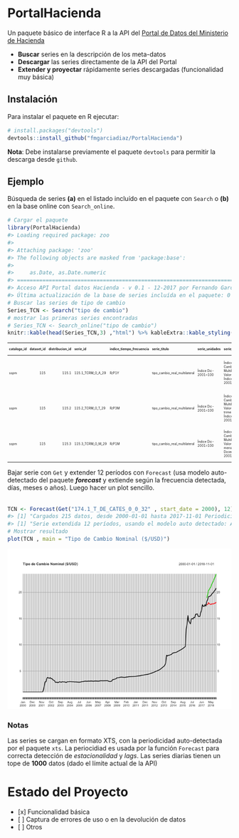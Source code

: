
<!-- README.md is generated from README.Rmd. Please edit that file -->

# PortalHacienda

Un paquete básico de interface R a la API del [Portal de Datos del
Ministerio de Hacienda](https://www.minhacienda.gob.ar/datos/)

  - **Buscar** series en la descripción de los meta-datos
  - **Descargar** las series directamente de la API del Portal
  - **Extender y proyectar** rápidamente series descargadas
    (funcionalidad muy básica)

## Instalación

Para instalar el paquete en R ejecutar:

``` r
# install.packages("devtools")
devtools::install_github("fmgarciadiaz/PortalHacienda")
```

**Nota**: Debe instalarse previamente el paquete `devtools` para
permitir la descarga desde `github`.

## Ejemplo

Búsqueda de series **(a)** en el listado incluído en el paquete con
`Search` o **(b)** en la base online con `Search_online`.

``` r
# Cargar el paquete
library(PortalHacienda)
#> Loading required package: zoo
#> 
#> Attaching package: 'zoo'
#> The following objects are masked from 'package:base':
#> 
#>     as.Date, as.Date.numeric
#> ===========================================================================
#> Acceso API Portal datos Hacienda - v 0.1 - 12-2017 por Fernando García Díaz
#> Última actualización de la base de series incluída en el paquete: 0 días
# Buscar las series de tipo de cambio
Series_TCN <- Search("tipo de cambio")         
# mostrar las primeras series encontradas
# Series_TCN <- Search_online("tipo de cambio")         
knitr::kable(head(Series_TCN,3) ,"html") %>% kableExtra::kable_styling(font_size = 7)    
```

<table class="table" style="font-size: 7px; margin-left: auto; margin-right: auto;">

<thead>

<tr>

<th style="text-align:left;">

catalogo\_id

</th>

<th style="text-align:right;">

dataset\_id

</th>

<th style="text-align:right;">

distribucion\_id

</th>

<th style="text-align:left;">

serie\_id

</th>

<th style="text-align:left;">

indice\_tiempo\_frecuencia

</th>

<th style="text-align:left;">

serie\_titulo

</th>

<th style="text-align:left;">

serie\_unidades

</th>

<th style="text-align:left;">

serie\_descripcion

</th>

<th style="text-align:left;">

distribucion\_titulo

</th>

<th style="text-align:left;">

distribucion\_descripcion

</th>

<th style="text-align:left;">

distribucion\_url\_descarga

</th>

<th style="text-align:left;">

dataset\_responsable

</th>

<th style="text-align:left;">

dataset\_fuente

</th>

<th style="text-align:left;">

dataset\_titulo

</th>

<th style="text-align:left;">

dataset\_descripcion

</th>

<th style="text-align:left;">

dataset\_tema

</th>

<th style="text-align:left;">

serie\_indice\_inicio

</th>

<th style="text-align:left;">

serie\_indice\_final

</th>

<th style="text-align:right;">

serie\_valores\_cant

</th>

<th style="text-align:right;">

serie\_dias\_no\_cubiertos

</th>

<th style="text-align:left;">

serie\_actualizada

</th>

<th style="text-align:right;">

serie\_valor\_ultimo

</th>

<th style="text-align:right;">

serie\_valor\_anterior

</th>

<th style="text-align:right;">

serie\_var\_pct\_anterior

</th>

</tr>

</thead>

<tbody>

<tr>

<td style="text-align:left;">

sspm

</td>

<td style="text-align:right;">

115

</td>

<td style="text-align:right;">

115.1

</td>

<td style="text-align:left;">

115.1\_TCRM\_0\_A\_29

</td>

<td style="text-align:left;">

R/P1Y

</td>

<td style="text-align:left;">

tipo\_cambio\_real\_multilateral

</td>

<td style="text-align:left;">

Índice Dic-2001=100

</td>

<td style="text-align:left;">

Índice de Tipo de Cambio Real Multilateral: Valores anuales Índice
Diciembre 2001=100

</td>

<td style="text-align:left;">

Índice de Tipo de Cambio Real Multilateral. Valores anuales.

</td>

<td style="text-align:left;">

Índice de Tipo de Cambio Real Multilateral. Valores
anuales.

</td>

<td style="text-align:left;">

<http://infra.datos.gob.ar/catalog/sspm/dataset/115/distribution/115.1/download/indice-tipo-cambio-real-multilateral-valores-anuales.csv>

</td>

<td style="text-align:left;">

Subsecretaría de Programación Macroeconómica.

</td>

<td style="text-align:left;">

Banco Central de la República Argentina (BCRA)

</td>

<td style="text-align:left;">

Índice de Tipo de Cambio Real Multilateral Base Diciembre de 2001 = 100

</td>

<td style="text-align:left;">

Índice de Tipo de Cambio Real Multilateral Base Diciembre de 2001 = 100

</td>

<td style="text-align:left;">

Dinero y Bancos

</td>

<td style="text-align:left;">

1991-01-01

</td>

<td style="text-align:left;">

2015-01-01

</td>

<td style="text-align:right;">

25

</td>

<td style="text-align:right;">

715

</td>

<td style="text-align:left;">

TRUE

</td>

<td style="text-align:right;">

164.8982

</td>

<td style="text-align:right;">

908.6065

</td>

<td style="text-align:right;">

\-0.8185153

</td>

</tr>

<tr>

<td style="text-align:left;">

sspm

</td>

<td style="text-align:right;">

115

</td>

<td style="text-align:right;">

115.2

</td>

<td style="text-align:left;">

115.2\_TCRM\_0\_T\_29

</td>

<td style="text-align:left;">

R/P3M

</td>

<td style="text-align:left;">

tipo\_cambio\_real\_multilateral

</td>

<td style="text-align:left;">

Índice Dic-2001=100

</td>

<td style="text-align:left;">

Índice de Tipo de Cambio Real Multilateral: Valores trimestrales Índice
Diciembre 2001=100

</td>

<td style="text-align:left;">

Índice de Tipo de Cambio Real Multilateral. Valores trimestrales.

</td>

<td style="text-align:left;">

Índice de Tipo de Cambio Real Multilateral. Valores
trimestrales.

</td>

<td style="text-align:left;">

<http://infra.datos.gob.ar/catalog/sspm/dataset/115/distribution/115.2/download/indice-tipo-cambio-real-multilateral-valores-trimestrales.csv>

</td>

<td style="text-align:left;">

Subsecretaría de Programación Macroeconómica.

</td>

<td style="text-align:left;">

Banco Central de la República Argentina (BCRA)

</td>

<td style="text-align:left;">

Índice de Tipo de Cambio Real Multilateral Base Diciembre de 2001 = 100

</td>

<td style="text-align:left;">

Índice de Tipo de Cambio Real Multilateral Base Diciembre de 2001 = 100

</td>

<td style="text-align:left;">

Dinero y Bancos

</td>

<td style="text-align:left;">

1991-01-01

</td>

<td style="text-align:left;">

2015-10-01

</td>

<td style="text-align:right;">

100

</td>

<td style="text-align:right;">

715

</td>

<td style="text-align:left;">

FALSE

</td>

<td style="text-align:right;">

935.1308

</td>

<td style="text-align:right;">

884.1085

</td>

<td style="text-align:right;">

0.0577104

</td>

</tr>

<tr>

<td style="text-align:left;">

sspm

</td>

<td style="text-align:right;">

115

</td>

<td style="text-align:right;">

115.3

</td>

<td style="text-align:left;">

115.3\_TCRM\_0\_M\_29

</td>

<td style="text-align:left;">

R/P1M

</td>

<td style="text-align:left;">

tipo\_cambio\_real\_multilateral

</td>

<td style="text-align:left;">

Índice Dic-2001=100

</td>

<td style="text-align:left;">

Índice de Tipo de Cambio Real Multilateral: Valores mensuales Índice
Diciembre 2001=100

</td>

<td style="text-align:left;">

Índice de Tipo de Cambio Real Multilateral. Valores mensuales.

</td>

<td style="text-align:left;">

Índice de Tipo de Cambio Real Multilateral. Valores
mensuales.

</td>

<td style="text-align:left;">

<http://infra.datos.gob.ar/catalog/sspm/dataset/115/distribution/115.3/download/indice-tipo-cambio-real-multilateral-valores-mensuales.csv>

</td>

<td style="text-align:left;">

Subsecretaría de Programación Macroeconómica.

</td>

<td style="text-align:left;">

Banco Central de la República Argentina (BCRA)

</td>

<td style="text-align:left;">

Índice de Tipo de Cambio Real Multilateral Base Diciembre de 2001 = 100

</td>

<td style="text-align:left;">

Índice de Tipo de Cambio Real Multilateral Base Diciembre de 2001 = 100

</td>

<td style="text-align:left;">

Dinero y Bancos

</td>

<td style="text-align:left;">

1991-01-01

</td>

<td style="text-align:left;">

2015-12-01

</td>

<td style="text-align:right;">

300

</td>

<td style="text-align:right;">

715

</td>

<td style="text-align:left;">

FALSE

</td>

<td style="text-align:right;">

1040.5832

</td>

<td style="text-align:right;">

888.2220

</td>

<td style="text-align:right;">

0.1715350

</td>

</tr>

</tbody>

</table>

Bajar serie con `Get` y extender 12 períodos con `Forecast` (usa modelo
auto-detectado del paquete ***forecast*** y extiende según la frecuencia
detectada, días, meses o años). Luego hacer un plot sencillo.

``` r

TCN <- Forecast(Get("174.1_T_DE_CATES_0_0_32" , start_date = 2000), 12)       
#> [1] "Cargados 215 datos, desde 2000-01-01 hasta 2017-11-01 Periodicidad estimada: monthly"
#> [1] "Serie extendida 12 períodos, usando el modelo auto detectado: ARIMA(0,2,1)(0,0,2)[12]"
# Mostrar resultado
plot(TCN , main = "Tipo de Cambio Nominal ($/USD)")
```

![](README-example2-1.png)<!-- -->

### Notas

Las series se cargan en formato XTS, con la periodicidad auto-detectada
por el paquete `xts`. La periocidiad es usada por la función `Forecast`
para correcta detección de *estacionalidad* y *lags*. Las series diarias
tienen un tope de **1000** datos (dado el límite actual de la API)

# Estado del Proyecto

  - \[x\] Funcionalidad básica
  - \[ \] Captura de errores de uso o en la devolución de datos
  - \[ \] Otros
